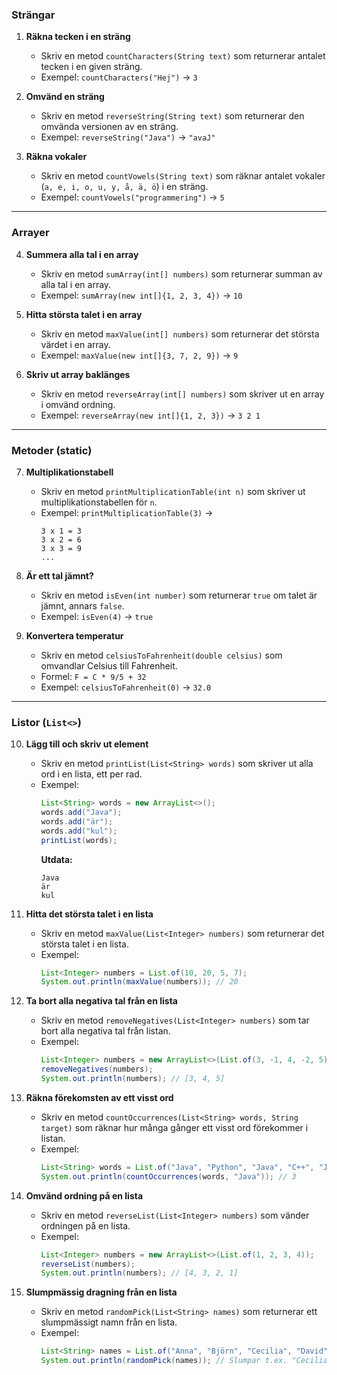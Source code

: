 

### **Strängar**
1. **Räkna tecken i en sträng**  
   - Skriv en metod `countCharacters(String text)` som returnerar antalet tecken i en given sträng.  
   - Exempel: `countCharacters("Hej")` → `3`

2. **Omvänd en sträng**  
   - Skriv en metod `reverseString(String text)` som returnerar den omvända versionen av en sträng.  
   - Exempel: `reverseString("Java")` → `"avaJ"`

3. **Räkna vokaler**  
   - Skriv en metod `countVowels(String text)` som räknar antalet vokaler (`a, e, i, o, u, y, å, ä, ö`) i en sträng.  
   - Exempel: `countVowels("programmering")` → `5`

---

### **Arrayer**
4. **Summera alla tal i en array**  
   - Skriv en metod `sumArray(int[] numbers)` som returnerar summan av alla tal i en array.  
   - Exempel: `sumArray(new int[]{1, 2, 3, 4})` → `10`

5. **Hitta största talet i en array**  
   - Skriv en metod `maxValue(int[] numbers)` som returnerar det största värdet i en array.  
   - Exempel: `maxValue(new int[]{3, 7, 2, 9})` → `9`

6. **Skriv ut array baklänges**  
   - Skriv en metod `reverseArray(int[] numbers)` som skriver ut en array i omvänd ordning.  
   - Exempel: `reverseArray(new int[]{1, 2, 3})` → `3 2 1`

---

### **Metoder (static)**
7. **Multiplikationstabell**  
   - Skriv en metod `printMultiplicationTable(int n)` som skriver ut multiplikationstabellen för `n`.  
   - Exempel: `printMultiplicationTable(3)` →  
     ```
     3 x 1 = 3
     3 x 2 = 6
     3 x 3 = 9
     ...
     ```

8. **Är ett tal jämnt?**  
   - Skriv en metod `isEven(int number)` som returnerar `true` om talet är jämnt, annars `false`.  
   - Exempel: `isEven(4)` → `true`

9. **Konvertera temperatur**  
   - Skriv en metod `celsiusToFahrenheit(double celsius)` som omvandlar Celsius till Fahrenheit.  
   - Formel: `F = C * 9/5 + 32`  
   - Exempel: `celsiusToFahrenheit(0)` → `32.0`

---


### **Listor (`List<>`)**
10. **Lägg till och skriv ut element**  
    - Skriv en metod `printList(List<String> words)` som skriver ut alla ord i en lista, ett per rad.  
    - Exempel:  
      ```java
      List<String> words = new ArrayList<>();
      words.add("Java");
      words.add("är");
      words.add("kul");
      printList(words);
      ```
      **Utdata:**  
      ```
      Java
      är
      kul
      ```

11. **Hitta det största talet i en lista**  
    - Skriv en metod `maxValue(List<Integer> numbers)` som returnerar det största talet i en lista.  
    - Exempel:  
      ```java
      List<Integer> numbers = List.of(10, 20, 5, 7);
      System.out.println(maxValue(numbers)); // 20
      ```

12. **Ta bort alla negativa tal från en lista**  
    - Skriv en metod `removeNegatives(List<Integer> numbers)` som tar bort alla negativa tal från listan.  
    - Exempel:  
      ```java
      List<Integer> numbers = new ArrayList<>(List.of(3, -1, 4, -2, 5));
      removeNegatives(numbers);
      System.out.println(numbers); // [3, 4, 5]
      ```

13. **Räkna förekomsten av ett visst ord**  
    - Skriv en metod `countOccurrences(List<String> words, String target)` som räknar hur många gånger ett visst ord förekommer i listan.  
    - Exempel:  
      ```java
      List<String> words = List.of("Java", "Python", "Java", "C++", "Java");
      System.out.println(countOccurrences(words, "Java")); // 3
      ```

14. **Omvänd ordning på en lista**  
    - Skriv en metod `reverseList(List<Integer> numbers)` som vänder ordningen på en lista.  
    - Exempel:  
      ```java
      List<Integer> numbers = new ArrayList<>(List.of(1, 2, 3, 4));
      reverseList(numbers);
      System.out.println(numbers); // [4, 3, 2, 1]
      ```

15. **Slumpmässig dragning från en lista**  
    - Skriv en metod `randomPick(List<String> names)` som returnerar ett slumpmässigt namn från en lista.  
    - Exempel:  
      ```java
      List<String> names = List.of("Anna", "Björn", "Cecilia", "David");
      System.out.println(randomPick(names)); // Slumpar t.ex. "Cecilia"
      ```

